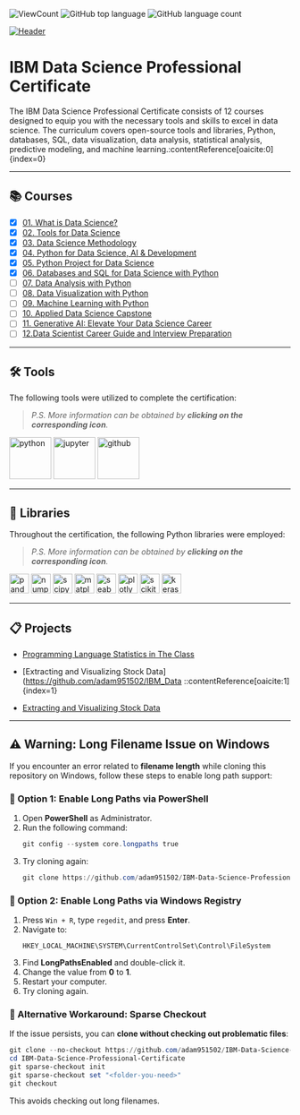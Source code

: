 ![ViewCount](https://views.whatilearened.today/views/github/adam951502/IBM_Data_Science_Professional_Certification.svg?cache=remove)
![GitHub top language](https://img.shields.io/github/languages/top/adam951502/IBM_Data_Science_Professional_Certificate?style=flat)
![GitHub language count](https://img.shields.io/github/languages/count/adam951502/IBM_Data_Science_Professional_Certificate?style=flat)

[![Header](https://user-images.githubusercontent.com/52702712/197857942-3ef1eb26-d9a6-4930-b430-326afcbb8d3f.png)](https://www.coursera.org/professional-certificates/ibm-data-science)

# IBM Data Science Professional Certificate

The IBM Data Science Professional Certificate consists of 12 courses designed to equip you with the necessary tools and skills to excel in data science. The curriculum covers open-source tools and libraries, Python, databases, SQL, data visualization, data analysis, statistical analysis, predictive modeling, and machine learning.&#8203;:contentReference[oaicite:0]{index=0}

---

## 📚 Courses

- [x] [01. What is Data Science?](01.%20What%20is%20Data%20Science/)
- [x] [02. Tools for Data Science](02.%20Tools%20for%20Data%20Science/)
- [x] [03. Data Science Methodology](03.%20Data%20Science%20Methodology/)
- [x] [04. Python for Data Science, AI & Development](04.%20Python%20for%20Data%20Science%2C%20AI%20%26%20Development/)
- [x] [05. Python Project for Data Science](05.%20Python%20Project%20for%20Data%20Science/)
- [x] [06. Databases and SQL for Data Science with Python](06.%20Databases%20and%20SQL%20for%20Data%20Science%20with%20Python/)
- [ ] [07. Data Analysis with Python](07.%20Data%20Analysis%20with%20Python/)
- [ ] [08. Data Visualization with Python](08.%20Data%20Visualization%20with%20Python/)
- [ ] [09. Machine Learning with Python](09.%20Machine%20Learning%20with%20Python/)
- [ ] [10. Applied Data Science Capstone](10.%20Applied%20Data%20Science%20Capstone/)
- [ ] [11. Generative AI: Elevate Your Data Science Career](11.%20Generative%20AI%20Elevate%20Your%20Data%20Science%20Career/)
- [ ] [12.Data Scientist Career Guide and Interview Preparation](12.%20Data%20Scientist%20Career%20Guide%20and%20Interview%20Preparation/)

---

## 🛠 Tools

The following tools were utilized to complete the certification:  
> *P.S. More information can be obtained by **clicking on the corresponding icon**.*

[<img src="https://user-images.githubusercontent.com/52702712/198737283-f27df526-5d1f-41c9-b259-2cb5be49e988.png" height="75" alt="python">](https://www.w3schools.com/python/)
[<img src="https://user-images.githubusercontent.com/52702712/198736730-54c64a0c-4d21-4cc6-95c7-2bdc532829a6.png" height="75" alt="jupyter">](https://docs.jupyter.org/en/latest/)
[<img src="https://user-images.githubusercontent.com/52702712/198736642-4996fa57-8f26-4e00-911f-9d307859cc4d.png" height="75" alt="github">](https://rogerdudler.github.io/git-guide/)

---

## 🔧 Libraries

Throughout the certification, the following Python libraries were employed:  
> *P.S. More information can be obtained by **clicking on the corresponding icon**.*

[<img src="https://user-images.githubusercontent.com/52702712/198739637-39f657d8-f8ce-449a-9ec4-df70abca3a9f.png" alt="pandas" height="35">](https://pandas.pydata.org/)
[<img src="https://user-images.githubusercontent.com/52702712/198732726-4ddf12d8-7124-4df5-a013-5bbf5339b3db.png" alt="numpy" height="35">](https://numpy.org/)
[<img src="https://user-images.githubusercontent.com/52702712/198732854-5d10cb9c-b937-4d59-b899-d056b671335b.png" alt="scipy" height="35">](https://scipy.org/)
[<img src="https://user-images.githubusercontent.com/52702712/198739523-ff8901c4-e4dd-4a5a-b328-61112f6f0cb1.svg" alt="matplotlib" height="35">](https://matplotlib.org/)
[<img src="https://user-images.githubusercontent.com/52702712/198739517-8c52f4b9-bc44-4505-b915-01ebf36c3904.svg" alt="seaborn" height="35">](https://seaborn.pydata.org/)
[<img src="https://user-images.githubusercontent.com/52702712/198739496-c87c3325-45a9-42c7-8d22-31c5ff2e8ac2.png" alt="plotly" height="35">](https://plotly.com/)
[<img src="https://user-images.githubusercontent.com/52702712/198739729-c8b39e46-9c8f-41a4-864a-6b55ed9fd164.png" alt="scikit-learn" height="35">](https://scikit-learn.org/stable/)
[<img src="https://user-images.githubusercontent.com/52702712/198739496-c87c3325-45a9-42c7-8d22-31c5ff2e8ac2.png" alt="keras" height="35">](https://keras.io/)

---

## 📋 Projects

- [Programming Language Statistics in The Class](https://github.com/adam951502/IBM_Data_Science_Professional_Certificate/blob/main/02.%20Tools%20for%20Data%20Science/Final%20Assignment/Tools%20for%20Data%20Science%20Assignment%20.ipynb)
- [Extracting and Visualizing Stock Data](https://github.com/adam951502/IBM_Data
::contentReference[oaicite:1]{index=1}
 

- [Extracting and Visualizing Stock Data](https://github.com/adam951502/IBM_Data_Science_Professional_Certificate/blob/d7cc04dc216356099094182e08964e8e10cb51bd/05.%20Python%20Project%20for%20Data%20Science/Final%20Assignment/Final%20Assignment.ipynb)

---

## ⚠️ Warning: Long Filename Issue on Windows

If you encounter an error related to **filename length** while cloning this repository on Windows, follow these steps to enable long path support:

### 🔹 Option 1: Enable Long Paths via PowerShell
1. Open **PowerShell** as Administrator.
2. Run the following command:
   ```powershell
   git config --system core.longpaths true
   ```
3. Try cloning again:
   ```powershell
   git clone https://github.com/adam951502/IBM-Data-Science-Professional-Certificate.git
   ```

### 🔹 Option 2: Enable Long Paths via Windows Registry
1. Press `Win + R`, type `regedit`, and press **Enter**.
2. Navigate to:
   ```
   HKEY_LOCAL_MACHINE\SYSTEM\CurrentControlSet\Control\FileSystem
   ```
3. Find **LongPathsEnabled** and double-click it.
4. Change the value from **0** to **1**.
5. Restart your computer.
6. Try cloning again.

### 📌 Alternative Workaround: Sparse Checkout
If the issue persists, you can **clone without checking out problematic files**:
```powershell
git clone --no-checkout https://github.com/adam951502/IBM-Data-Science-Professional-Certificate.git
cd IBM-Data-Science-Professional-Certificate
git sparse-checkout init
git sparse-checkout set "<folder-you-need>"
git checkout
```
This avoids checking out long filenames.